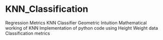 # KNN_Classification
Regression Metrics
KNN Classifier
Geometric Intuition
Mathematical working of KNN
Implementation of python code using Height Weight data
Classification metrics
